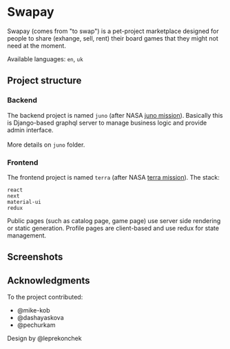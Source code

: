 # Swapay

Swapay (comes from "to swap") is a pet-project marketplace designed for people 
to share (exhange, sell, rent) their board games that they might not need
at the moment.

Available languages: `en`, `uk` 

## Project structure
### Backend
The backend project is named `juno` (after NASA [juno mission](https://www.jpl.nasa.gov/missions/juno)).
Basically this is Django-based graphql server to manage business logic 
and provide admin interface.\
\
More details on `juno` folder.

### Frontend
The frontend project is named `terra` (after NASA [terra mission](https://terra.nasa.gov/about/mission)).
The stack:
```shell
react
next
material-ui
redux
```

Public pages (such as catalog page, game page) use server side rendering or 
static generation. Profile pages are client-based and use redux for 
state management.

## Screenshots

## Acknowledgments
To the project contributed:
- @mike-kob
- @dashayaskova
- @pechurkam

Design by @leprekonchek
